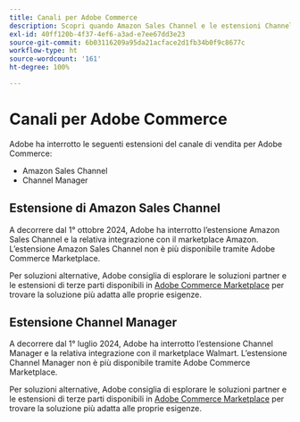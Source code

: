 ```yaml
---
title: Canali per Adobe Commerce
description: Scopri quando Amazon Sales Channel e le estensioni Channel Manager per Adobe Commerce hanno raggiunto la fine del ciclo di vita.
exl-id: 40ff120b-4f37-4ef6-a3ad-e7ee67dd3e23
source-git-commit: 6b03116209a95da21acface2d1fb34b0f9c8677c
workflow-type: ht
source-wordcount: '161'
ht-degree: 100%

---
```



# Canali per Adobe Commerce

Adobe ha interrotto le seguenti estensioni del canale di vendita per Adobe Commerce:

- Amazon Sales Channel
- Channel Manager

## Estensione di Amazon Sales Channel

A decorrere dal 1° ottobre 2024, Adobe ha interrotto l’estensione Amazon Sales Channel e la relativa integrazione con il marketplace Amazon. L’estensione Amazon Sales Channel non è più disponibile tramite Adobe Commerce Marketplace.

Per soluzioni alternative, Adobe consiglia di esplorare le soluzioni partner e le estensioni di terze parti disponibili in [Adobe Commerce Marketplace](https://commercemarketplace.adobe.com/) per trovare la soluzione più adatta alle proprie esigenze.

## Estensione Channel Manager

A decorrere dal 1° luglio 2024, Adobe ha interrotto l’estensione Channel Manager e la relativa integrazione con il marketplace Walmart. L’estensione Channel Manager non è più disponibile tramite Adobe Commerce Marketplace.

Per soluzioni alternative, Adobe consiglia di esplorare le soluzioni partner e le estensioni di terze parti disponibili in [Adobe Commerce Marketplace](https://commercemarketplace.adobe.com/) per trovare la soluzione più adatta alle proprie esigenze.
